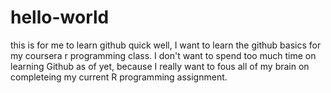 # hello-world
this is for me to learn github quick
well, I want to learn the github basics for my coursera r programming class. I don't want to spend too much time on learning Github as of yet, because I really want to fous all of my brain on completeing my current R programming assignment.
